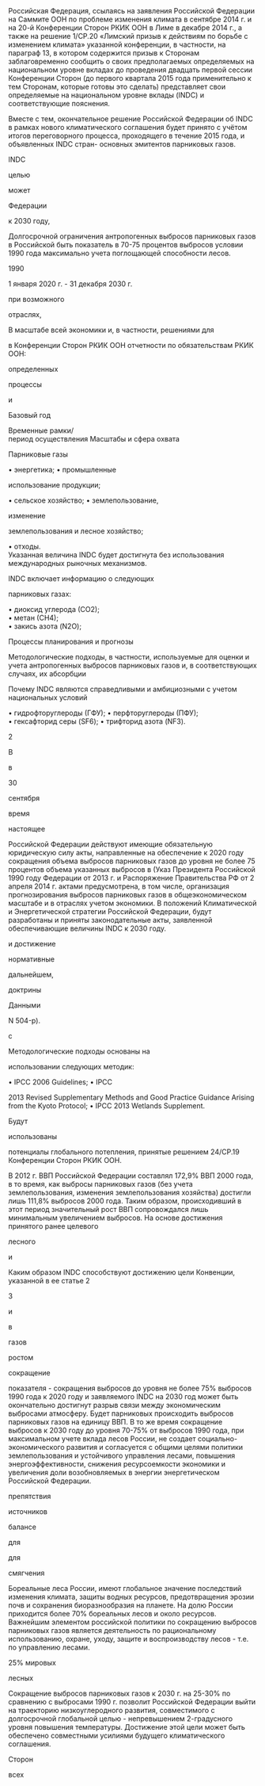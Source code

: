 <meta http-equiv='Content-Type' content='text/html; charset=utf-8'> 
Российская  Федерация,  ссылаясь  на  заявления  Российской  Федерации  на 
Саммите  ООН  по  проблеме  изменения  климата  в  сентябре  2014  г.  и  на  20-й 
Конференции  Сторон  РКИК  ООН  в  Лиме  в  декабре  2014  г.,  а  также  на  решение 
1/СР.20  «Лимский  призыв  к  действиям  по  борьбе  с  изменением  климата» 
указанной  конференции,  в  частности,  на  параграф  13,  в  котором  содержится 
призыв  к  Сторонам  заблаговременно  сообщить  о  своих  предполагаемых 
определяемых  на  национальном  уровне  вкладах  до  проведения  двадцать  первой 
сессии Конференции Сторон (до первого квартала 2015 года применительно к тем 
Сторонам,  которые  готовы  это  сделать)  представляет  свои  определяемые  на 
национальном уровне вклады (INDC) и соответствующие пояснения.  

Вместе  с  тем,  окончательное  решение  Российской  Федерации  об  INDC  в 
рамках  нового  климатического  соглашения  будет  принято  с  учётом  итогов 
переговорного  процесса,  проходящего  в  течение  2015  года,  и  объявленных  INDC 
стран- основных эмитентов парниковых газов. 
 
INDC 

целью 

может 

Федерации 

к 2030 году, 

Долгосрочной 
ограничения 
антропогенных  выбросов  парниковых  газов  в 
Российской 
быть 
показатель  в 70-75 процентов  выбросов 
условии 
1990 года 
максимально 
учета 
поглощающей способности лесов. 
 
1990 
 
1 января 2020 г. - 31 декабря 2030 г. 

при 
возможного 

отраслях, 

В масштабе всей экономики и, в частности, 
решениями 
для 

в 
Конференции  Сторон  РКИК  ООН 
отчетности по обязательствам РКИК ООН:  

определенных 

процессы 

и 

Базовый год 

Временные рамки/  
период осуществления 
Масштабы и сфера охвата 

Парниковые газы  

•  энергетика; 
•  промышленные 

использование продукции; 

•  сельское хозяйство; 
•  землепользование, 

изменение 

землепользования и лесное хозяйство;  

•  отходы.   
Указанная величина INDC будет достигнута 
без  использования международных рыночных 
механизмов. 

 
INDC  включает  информацию  о  следующих 

парниковых газах:  

•  диоксид углерода (СО2);  
•  метан (СН4);  
•  закись азота (N2O);  

 

Процессы планирования и 
прогнозы 

Методологические подходы, в 
частности, используемые для 
оценки и учета антропогенных 
выбросов парниковых газов и, в 
соответствующих случаях, их 
абсорбции 

Почему INDC являются 
справедливыми и 
амбициозными с учетом 
национальных условий 

•  гидрофторуглероды (ГФУ); 
•  перфторуглероды (ПФУ);  
•  гексафторид серы (SF6); 
•  трифторид азота (NF3). 

2 

  

В 

в 

30 

сентября 

время 

настоящее 

Российской 
Федерации действуют имеющие обязательную 
юридическую  силу  акты,  направленные  на 
обеспечение  к  2020  году  сокращения  объема 
выбросов парниковых газов до уровня не более 
75  процентов  объема  указанных  выбросов  в 
  (Указ  Президента  Российской 
1990  году 
Федерации 
от 
2013 г.  и 
Распоряжение  Правительства  РФ  от  2  апреля 
2014 г. 
актами 
предусмотрена,  в  том  числе,  организация 
прогнозирования выбросов парниковых газов в 
общеэкономическом  масштабе  и  в  отраслях 
учетом 
экономики.  В 
положений  Климатической 
и 
Энергетической 
стратегии 
Российской 
Федерации,  будут  разработаны  и  приняты 
законодательные 
акты, 
заявленной 
обеспечивающие 
величины INDC к 2030 году. 

и 
достижение 

нормативные 

дальнейшем, 

доктрины 

Данными 

N 504-р). 

с 

Методологические  подходы  основаны  на 

использовании следующих методик: 

•  IPCC 2006 Guidelines; 
•  IPCC 

2013  Revised  Supplementary 
Methods  and  Good  Practice  Guidance 
Arising from the Kyoto Protocol; 
•  IPCC 2013 Wetlands Supplement. 

 

Будут 

использованы 

потенциалы 
глобального  потепления,  принятые  решением 
24/CP.19 Конференции Сторон РКИК ООН. 
 

В  2012 г.  ВВП  Российской  Федерации 
составлял  172,9%  ВВП  2000 года,  в  то  время, 
как  выбросы  парниковых  газов  (без  учета 
землепользования, 
изменения 
землепользования 
хозяйства) 
достигли  лишь  111,8%  выбросов  2000 года. 
Таким образом, происходивший в этот период 
значительный  рост  ВВП  сопровождался  лишь 
минимальным  увеличением  выбросов.  На 
основе  достижения  принятого  ранее  целевого 

лесного 

и 

 

Каким образом INDC 
способствуют достижению цели 
Конвенции, указанной в ее 
статье 2  
 

 

3 

и 

в 

газов 

ростом 

сокращение 

показателя  -  сокращения  выбросов  до  уровня 
не более 75% выбросов 1990 года к 2020 году и 
заявляемого  INDC  на  2030 год  может  быть 
окончательно  достигнут  разрыв  связи  между 
экономическим 
выбросами 
атмосферу.  Будет 
парниковых 
происходить 
выбросов 
парниковых  газов  на  единицу  ВВП.  В  то  же 
время  сокращение  выбросов  к  2030  году  до 
уровня  70-75%  от  выбросов  1990  года,  при 
максимальном  учете  вклада  лесов  России,  не 
создает 
социально-
экономического  развития  и  согласуется  с 
общими целями политики землепользования и 
устойчивого  управления  лесами,  повышения 
энергоэффективности, 
снижения 
ресурсоемкости экономики и увеличения доли 
возобновляемых 
в 
энергии 
энергетическом 
Российской 
Федерации. 

препятствия 

источников 

балансе 

для 

для 

смягчения 

Бореальные леса России, имеют глобальное 
значение 
последствий 
изменения  климата,  защиты  водных  ресурсов, 
предотвращения  эрозии  почв  и  сохранения 
биоразнообразия на планете.  На долю России 
приходится  более  70%  бореальных  лесов   и 
около 
ресурсов. 
Важнейшим  элементом  российской  политики 
по  сокращению  выбросов  парниковых  газов 
является  деятельность  по  рациональному 
использованию,  охране,  уходу,  защите  и 
воспроизводству  лесов  -  т.е.  по  управлению 
лесами.  

25%  мировых 

лесных 

 
Сокращение  выбросов  парниковых  газов  к 
2030  г.  на  25-30%  по  сравнению  с  выбросами 
1990 г. позволит Российской Федерации выйти 
на  траекторию  низкоуглеродного  развития, 
совместимого  с  долгосрочной  глобальной 
целью -  непревышением 2-градусного уровня 
повышения  температуры.  Достижение  этой 
цели  может  быть  обеспечено  совместными 
усилиями 
будущего 
климатического соглашения.  
 

Сторон 

всех 


